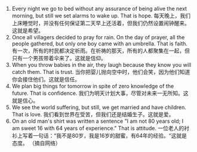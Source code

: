 1. Every night we go to bed without any assurance of being alive the next morning, but still we set alarms to wake up. That is hope.
每天晚上，我们上床睡觉时，并没有任何保证第二天早上还活着，但我们仍然设置闹钟醒来。这就是希望。
2. Once all villagers decided to pray for rain. On the day of prayer, all the people gathered, but only one boy came with an umbrella. That is faith.
有一次，所有的村民都决定祈雨。在祈祷的那天，所有的人都聚集在一起，但只有一个男孩带着伞来了。这就是信仰。
3. When you throw babies in the air, they laugh because they know you will catch them. That is trust.
当你把婴儿抛向空中时，他们会笑，因为他们知道你会接住他们。这就是信任。
4. We plan big things for tomorrow in spite of zero knowledge of the future. That is confidence.
我们为明天计划大事，尽管对未来一无所知。这就是信心。
5. We see the world suffering, but still, we get married and have children. That is love.
我们看到世界在受苦，但我们还是结婚生子。这就是爱。
6. On an old man's shirt was written a sentence "I am not 80 years old; I am sweet 16 with 64 years of experience." That is attitude.
一位老人的衬衫上写着一句话：“我不是80岁，我是16岁的甜蜜，有64年的经验。“这就是态度。
（摘自网络）
